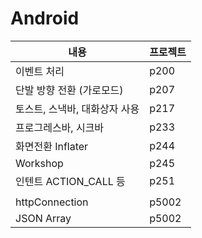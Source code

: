 # Android



| 내용                          | 프로젝트 |
| ----------------------------- | -------- |
| 이벤트 처리                   | p200     |
| 단발 방향 전환 (가로모드)     | p207     |
| 토스트, 스낵바, 대화상자 사용 | p217     |
| 프로그레스바, 시크바          | p233     |
| 화면전환 Inflater             | p244     |
| Workshop                      | p245     |
| 인텐트 ACTION_CALL 등         | p251     |
|                               |          |
| httpConnection                | p5002    |
| JSON Array                    | p5002    |

